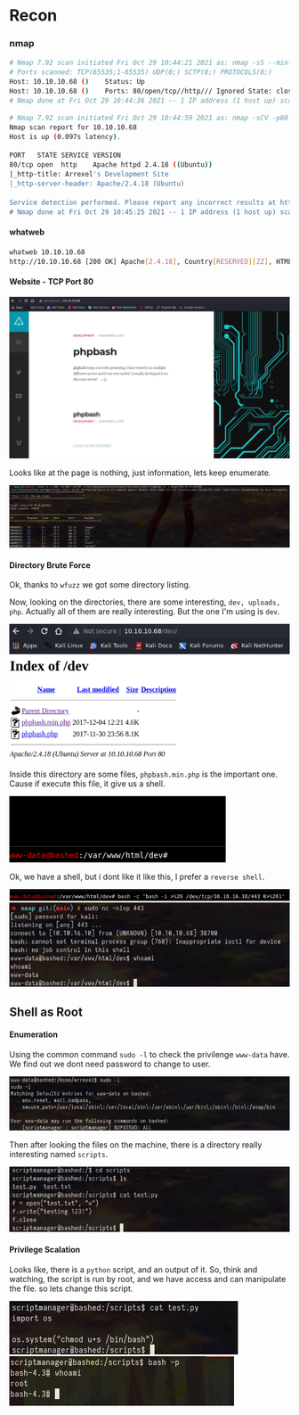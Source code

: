 # Recon
### nmap

```bash
# Nmap 7.92 scan initiated Fri Oct 29 10:44:21 2021 as: nmap -sS --min-rate 5000 --open -vvv -p- -n -Pn -oG allPorts 10.10.10.68
# Ports scanned: TCP(65535;1-65535) UDP(0;) SCTP(0;) PROTOCOLS(0;)
Host: 10.10.10.68 ()	Status: Up
Host: 10.10.10.68 ()	Ports: 80/open/tcp//http///	Ignored State: closed (65534)
# Nmap done at Fri Oct 29 10:44:36 2021 -- 1 IP address (1 host up) scanned in 14.55 seconds
```

```bash
# Nmap 7.92 scan initiated Fri Oct 29 10:44:59 2021 as: nmap -sCV -p80 -oN tcpscript 10.10.10.68
Nmap scan report for 10.10.10.68
Host is up (0.097s latency).

PORT   STATE SERVICE VERSION
80/tcp open  http    Apache httpd 2.4.18 ((Ubuntu))
|_http-title: Arrexel's Development Site
|_http-server-header: Apache/2.4.18 (Ubuntu)

Service detection performed. Please report any incorrect results at https://nmap.org/submit/ .
# Nmap done at Fri Oct 29 10:45:25 2021 -- 1 IP address (1 host up) scanned in 26.29 seconds
```
#### whatweb
```bash
whatweb 10.10.10.68
http://10.10.10.68 [200 OK] Apache[2.4.18], Country[RESERVED][ZZ], HTML5, HTTPServer[Ubuntu Linux][Apache/2.4.18 (Ubuntu)], IP[10.10.10.68], JQuery, Meta-Author[Colorlib], Script[text/javascript], Title[Arrexel's Development Site]
```

#### Website - TCP Port 80
<img src="/assets/img/bashed/1.png">

Looks like at the page is nothing, just information, lets keep enumerate.

<img src="/assets/img/bashed/2.png">

#### Directory Brute Force
Ok, thanks to `wfuzz` we got some directory listing.

Now, looking on the directories, there are some interesting, `dev, uploads, php`. Actually all of them are really interesting. But the one I'm using is `dev`.

<img src="/assets/img/bashed/3.png">

Inside this directory are some files, `phpbash.min.php` is the important one. Cause if execute this file, it give us a shell.

<img src="/assets/img/bashed/4.png">

Ok, we have a shell, but i dont like it like this, I prefer a `reverse shell`.

<img src="/assets/img/bashed/5.png">
<img src="/assets/img/bashed/6.png">

## Shell as Root
#### Enumeration
Using the common command `sudo -l` to check the privilenge `www-data` have. We find out we dont need password to change to user.

<img src="/assets/img/bashed/7.png">
 
 Then after looking the files on the machine, there is a directory really interesting named `scripts`.
 
<img src="/assets/img/bashed/8.png">

#### Privilege Scalation
Looks like, there is a `python` script, and an output of it. So, think and watching, the script is run by root, and we have access and can manipulate the file. so lets change this script.

<img src="/assets/img/bashed/9.png">

<img src="/assets/img/bashed/10.png">

